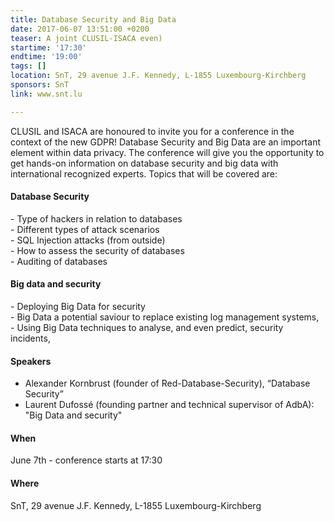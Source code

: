 ```yaml
---
title: Database Security and Big Data
date: 2017-06-07 13:51:00 +0200
teaser: A joint CLUSIL-ISACA even)
startime: '17:30'
endtime: '19:00'
tags: []
location: SnT, 29 avenue J.F. Kennedy, L-1855 Luxembourg-Kirchberg
sponsors: SnT
link: www.snt.lu

---
```

CLUSIL and ISACA are honoured to invite you for a conference in the context of the new GDPR! Database Security and Big Data are an important element within data privacy. The conference will give you the opportunity to get hands-on information on database security and big data with international recognized experts. Topics that will be covered are:

#### Database Security

\- Type of hackers in relation to databases   
\- Different types of attack scenarios   
\- SQL Injection attacks (from outside)   
\- How to assess the security of databases   
\- Auditing of databases

#### Big data and security

\- Deploying Big Data for security   
\- Big Data a potential saviour to replace existing log management systems,    
\- Using Big Data techniques to analyse, and even predict, security incidents,

#### Speakers

* Alexander Kornbrust (founder of Red-Database-Security), “Database Security”
* Laurent Dufossé (founding partner and technical supervisor of AdbA): "Big Data and security"

#### When

June 7th - conference starts at 17:30

#### Where

SnT, 29 avenue J.F. Kennedy, L-1855 Luxembourg-Kirchberg